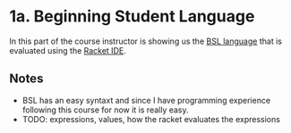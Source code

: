 # 1a. Beginning Student Language

In this part of the course instructor is showing us the [BSL language](https://docs.racket-lang.org/htdp-langs/beginner.html) that is evaluated using the [Racket IDE](https://racket-lang.org/).

## Notes
- BSL has an easy syntaxt and since I have programming experience following this course for now it is really easy.
- TODO: expressions, values, how the racket evaluates the expressions